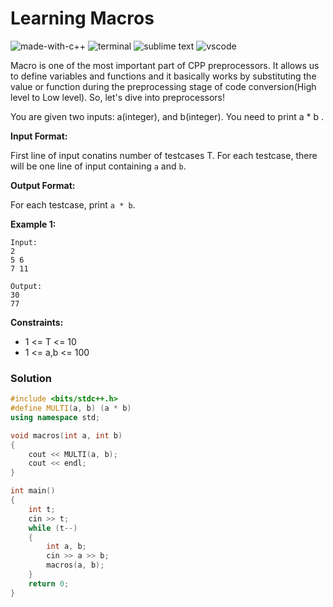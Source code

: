 # Learning Macros
![made-with-c++](https://img.shields.io/badge/Made%20with-C++-007396.svg)
![terminal](https://img.shields.io/badge/Windows%20Terminal-4D4D4D?logo=windows%20terminal&logoColor=white)
![sublime text](https://img.shields.io/badge/sublime_text-%23575757.svg?logo=sublime-text&logoColor=important)
![vscode](https://img.shields.io/badge/Visual_Studio_Code-0078D4?logo=visual%20studio%20code&logoColor=white)

Macro is one of the most important part of CPP preprocessors. It allows us to define variables and functions and it basically works by substituting the value or function during the preprocessing stage of code conversion(High level to Low level). So, let's dive into preprocessors!

You are given two inputs: a(integer), and b(integer). You need to print a * b .

**Input Format:**

First line of input conatins number of testcases T. For each testcase, there will be one line of input containing `a` and `b`.

**Output Format:**

For each testcase, print `a * b`.

__Example 1:__
```
Input:
2
5 6
7 11

Output:
30
77
```

__Constraints:__
- 1 <= T <= 10
- 1 <= a,b <= 100

### Solution
```cpp
#include <bits/stdc++.h>
#define MULTI(a, b) (a * b)
using namespace std;

void macros(int a, int b)
{
    cout << MULTI(a, b);
    cout << endl;
}

int main()
{
    int t;
    cin >> t;
    while (t--)
    {
        int a, b;
        cin >> a >> b;
        macros(a, b);
    }
    return 0;
}
```